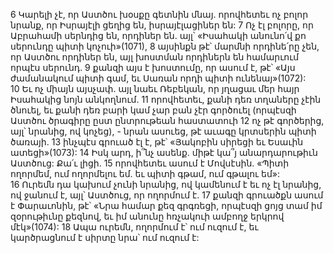 6 Կարելի չէ, որ Աստծու խօսքը գետնին մնայ. որովհետեւ ոչ բոլոր նրանք, որ Իսրայէլի ցեղից են, իսրայէլացիներ են: 7 Ոչ էլ բոլորը, որ Աբրահամի սերնդից են, որդիներ են. այլ՝ «Իսահակի անունո՛վ քո սերունդը պիտի կոչուի»(1071), 8 այսինքն թէ՝ մարմնի որդինե՛րը չեն, որ Աստծու որդիներ են, այլ խոստման որդիներն են համարւում որպէս սերունդ. 9 քանզի այս է խոստումը, որ ասում է, թէ՝ «Այս ժամանակում պիտի գամ, եւ Սառան որդի պիտի ունենայ»(1072): 10 Եւ ոչ միայն այսչափ. այլ նաեւ Ռեբեկան, որ յղացաւ մեր հայր Իսահակից նոյն անկողնում. 11 որովհետեւ, քանի դեռ տղաները չէին ծնուել, եւ քանի դեռ բարի կամ չար բան չէր գործուել (որպէսզի Աստծու ծրագիրը ըստ ընտրութեան հաստատուի 12 ոչ թէ գործերից, այլ՝ նրանից, ով կոչեց), - նրան ասուեց, թէ աւագը կրտսերին պիտի ծառայի. 13 ինչպէս գրուած էլ է, թէ՝ «Յակոբին սիրեցի եւ Եսաւին ատեցի»(1073):
14 Իսկ արդ, ի՞նչ ասենք. միթէ կա՞յ անարդարութիւն Աստծուց: Քա՛ւ լիցի. 15 որովհետեւ ասում է Մովսէսին. «Պիտի ողորմեմ, ում ողորմելու եմ. եւ պիտի գթամ, ում գթալու եմ»: 16 Ուրեմն դա կախում չունի նրանից, ով կամենում է եւ ոչ էլ նրանից, ով ջանում է, այլ՝ Աստծուց, որ ողորմում է. 17 քանզի գրուածքն ասում է Փարաւոնին, թէ՝ «Նրա համար քեզ գրգռեցի, որպէսզի ցոյց տամ իմ զօրութիւնը քեզնով, եւ իմ անունը հռչակուի ամբողջ երկրով մէկ»(1074): 18 Ապա ուրեմն, ողորմում է՝ ում ուզում է, եւ կարծրացնում է սիրտը նրա՝ ում ուզում է:
